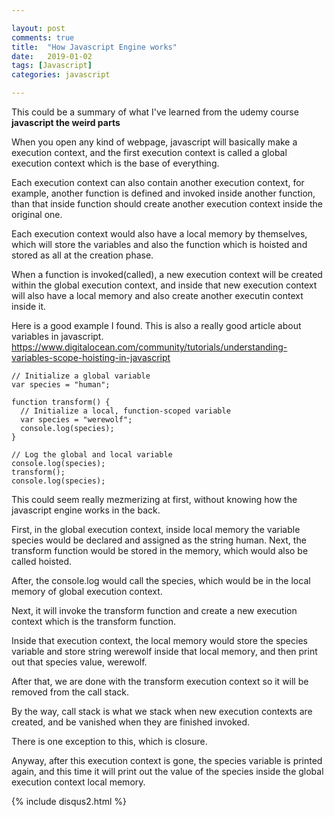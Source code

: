 ```yaml
---

layout: post
comments: true
title:  "How Javascript Engine works"
date:   2019-01-02
tags: [Javascript] 
categories: javascript 

---
```


This could be a summary of what I've learned from the udemy course
<br>
**javascript the weird parts**
<br>

When you open any kind of webpage, 
javascript will basically make a execution context,
and the first execution context is called a global execution context 
which is the base of everything.

Each execution context can also contain 
another execution context,
for example, another function is defined and invoked 
inside another function, than that inside function should create
another execution context inside the original one.

Each execution context would also have a local memory by themselves,
which will store the variables and also the function 
which is hoisted and stored as all at the creation phase.


When a function is invoked(called), 
a new execution context will be created within the global execution context,
and inside that new execution context will also have a local memory 
and also create another executin context inside it.

Here is a good example I found.
This is also a really good article about variables in javascript.
<br>
https://www.digitalocean.com/community/tutorials/understanding-variables-scope-hoisting-in-javascript

```
// Initialize a global variable
var species = "human";

function transform() {
  // Initialize a local, function-scoped variable
  var species = "werewolf";
  console.log(species);
}

// Log the global and local variable
console.log(species);
transform();
console.log(species);
```

This could seem really mezmerizing at first, without knowing how the javascript engine
works in the back.

First, in the global execution context, inside local memory the variable species 
would be declared and assigned as the string human.
Next, the transform function would be stored in the memory, which would also be called
hoisted.

After, the console.log would call the species, which would be in the local memory of 
global execution context.

Next, it will invoke the transform function and create a new execution context
which is the transform function.

Inside that execution context, the local memory would store the species variable
and store string werewolf inside that local memory, 
and then print out that species value, werewolf.

After that, we are done with the transform execution context
so it will be removed from the call stack.

By the way, call stack is what we stack when new execution contexts
are created, and be vanished when they are finished invoked.

There is one exception to this, which is closure.

Anyway, after this execution context is gone,
the species variable is printed again, and this time
it will print out the value of the species inside the global execution context
local memory.


{% include disqus2.html %}
